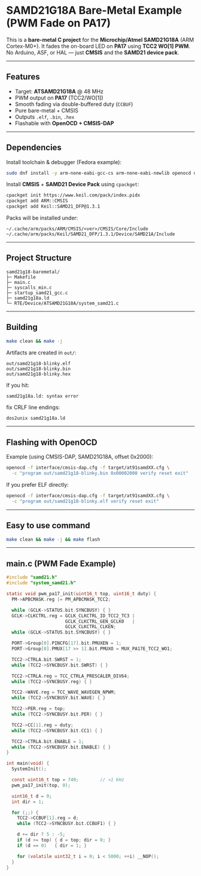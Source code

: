 # SAMD21G18A Bare-Metal Example (PWM Fade on PA17)

This is a **bare-metal C project** for the **Microchip/Atmel SAMD21G18A** (ARM Cortex-M0+).
It fades the on-board LED on **PA17** using **TCC2 WO[1] PWM**.
No Arduino, ASF, or HAL — just **CMSIS** and the **SAMD21 device pack**.

---

## Features
- Target: **ATSAMD21G18A** @ 48 MHz
- PWM output on **PA17** (TCC2/WO[1])
- Smooth fading via double-buffered duty (`CCBUF`)
- Pure bare-metal + CMSIS
- Outputs `.elf`, `.bin`, `.hex`
- Flashable with **OpenOCD + CMSIS-DAP**

---

## Dependencies

Install toolchain & debugger (Fedora example):

```bash
sudo dnf install -y arm-none-eabi-gcc-cs arm-none-eabi-newlib openocd dos2unix
```

Install **CMSIS** + **SAMD21 Device Pack** using `cpackget`:

```bash
cpackget init https://www.keil.com/pack/index.pidx
cpackget add ARM::CMSIS
cpackget add Keil::SAMD21_DFP@1.3.1
```

Packs will be installed under:

```
~/.cache/arm/packs/ARM/CMSIS/<ver>/CMSIS/Core/Include
~/.cache/arm/packs/Keil/SAMD21_DFP/1.3.1/Device/SAMD21A/Include
```

---

## Project Structure

```
samd21g18-baremetal/
├─ Makefile
├─ main.c
├─ syscalls_min.c
├─ startup_samd21_gcc.c
├─ samd21g18a.ld
└─ RTE/Device/ATSAMD21G18A/system_samd21.c
```

---

## Building

```bash
make clean && make -j
```

Artifacts are created in `out/`:

```
out/samd21g18-blinky.elf
out/samd21g18-blinky.bin
out/samd21g18-blinky.hex
```

If you hit:

```
samd21g18a.ld: syntax error
```

fix CRLF line endings:

```bash
dos2unix samd21g18a.ld
```

---

## Flashing with OpenOCD

Example (using CMSIS-DAP, SAMD21G18A, offset 0x2000):

```bash
openocd -f interface/cmsis-dap.cfg -f target/at91samdXX.cfg \
  -c "program out/samd21g18-blinky.bin 0x00002000 verify reset exit"
```

If you prefer ELF directly:

```bash
openocd -f interface/cmsis-dap.cfg -f target/at91samdXX.cfg \
  -c "program out/samd21g18-blinky.elf verify reset exit"
```

---

## Easy to use command
```bash
make clean && make -j && make flash
```

---

## main.c (PWM Fade Example)

```c
#include "samd21.h"
#include "system_samd21.h"

static void pwm_pa17_init(uint16_t top, uint16_t duty) {
  PM->APBCMASK.reg |= PM_APBCMASK_TCC2;

  while (GCLK->STATUS.bit.SYNCBUSY) { }
  GCLK->CLKCTRL.reg = GCLK_CLKCTRL_ID_TCC2_TC3 |
                      GCLK_CLKCTRL_GEN_GCLK0   |
                      GCLK_CLKCTRL_CLKEN;
  while (GCLK->STATUS.bit.SYNCBUSY) { }

  PORT->Group[0].PINCFG[17].bit.PMUXEN = 1;
  PORT->Group[0].PMUX[17 >> 1].bit.PMUXO = MUX_PA17E_TCC2_WO1;

  TCC2->CTRLA.bit.SWRST = 1;
  while (TCC2->SYNCBUSY.bit.SWRST) { }

  TCC2->CTRLA.reg = TCC_CTRLA_PRESCALER_DIV64;
  while (TCC2->SYNCBUSY.reg) { }

  TCC2->WAVE.reg = TCC_WAVE_WAVEGEN_NPWM;
  while (TCC2->SYNCBUSY.bit.WAVE) { }

  TCC2->PER.reg = top;
  while (TCC2->SYNCBUSY.bit.PER) { }

  TCC2->CC[1].reg = duty;
  while (TCC2->SYNCBUSY.bit.CC1) { }

  TCC2->CTRLA.bit.ENABLE = 1;
  while (TCC2->SYNCBUSY.bit.ENABLE) { }
}

int main(void) {
  SystemInit();

  const uint16_t top = 749;        // ≈1 kHz
  pwm_pa17_init(top, 0);

  uint16_t d = 0;
  int dir = 1;

  for (;;) {
    TCC2->CCBUF[1].reg = d;
    while (TCC2->SYNCBUSY.bit.CCBUF1) { }

    d += dir ? 5 : -5;
    if (d >= top) { d = top; dir = 0; }
    if (d == 0)   { dir = 1; }

    for (volatile uint32_t i = 0; i < 5000; ++i) __NOP();
  }
}
```
